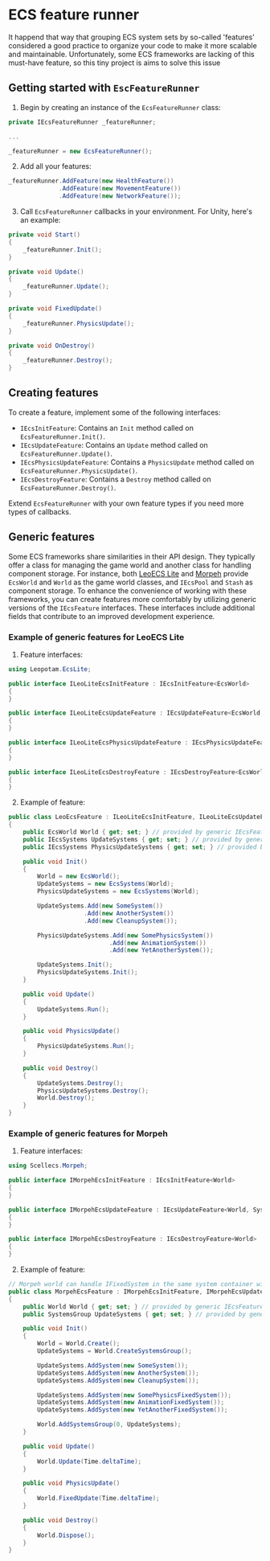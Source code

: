 # ECS feature runner
It happend that way that grouping ECS system sets by so-called 'features' considered a good practice to organize your code to make it more scalable and maintainable. Unfortunately, some ECS frameworks are lacking of this must-have feature, so this tiny project is aims to solve this issue

## Getting started with `EscFeatureRunner`
1. Begin by creating an instance of the `EcsFeatureRunner` class:
```csharp
private IEcsFeatureRunner _featureRunner;

...

_featureRunner = new EcsFeatureRunner();
```
2. Add all your features:
```csharp
_featureRunner.AddFeature(new HealthFeature())
              .AddFeature(new MovementFeature())
              .AddFeature(new NetworkFeature());
```
3. Call `EcsFeatureRunner` callbacks in your environment. For Unity, here's an example:
```csharp
private void Start()
{
    _featureRunner.Init();
}

private void Update()
{
    _featureRunner.Update();
}

private void FixedUpdate()
{
    _featureRunner.PhysicsUpdate();
}

private void OnDestroy()
{
    _featureRunner.Destroy();
}
```

## Creating features
To create a feature, implement some of the following interfaces:
* `IEcsInitFeature`: Contains an `Init` method called on `EcsFeatureRunner.Init()`.
* `IEcsUpdateFeature`: Contains an `Update` method called on `EcsFeatureRunner.Update()`.
* `IEcsPhysicsUpdateFeature`: Contains a `PhysicsUpdate` method called on `EcsFeatureRunner.PhysicsUpdate()`.
* `IEcsDestroyFeature`: Contains a `Destroy` method called on `EcsFeatureRunner.Destroy()`.

Extend `EcsFeatureRunner` with your own feature types if you need more types of callbacks.

## Generic features
Some ECS frameworks share similarities in their API design. They typically offer a class for managing the game world and another class for handling component storage. For instance, both [LeoECS Lite](https://github.com/Leopotam/ecslite) and [Morpeh](https://github.com/scellecs/morpeh) provide `EcsWorld` and `World` as the game world classes, and `IEcsPool` and `Stash` as component storage.
To enhance the convenience of working with these frameworks, you can create features more comfortably by utilizing generic versions of the `IEcsFeature` interfaces. These interfaces include additional fields that contribute to an improved development experience.

### Example of generic features for LeoECS Lite
1. Feature interfaces:
```csharp
using Leopotam.EcsLite;

public interface ILeoLiteEcsInitFeature : IEcsInitFeature<EcsWorld>
{
}

public interface ILeoLiteEcsUpdateFeature : IEcsUpdateFeature<EcsWorld, IEcsSystems>
{
}

public interface ILeoLiteEcsPhysicsUpdateFeature : IEcsPhysicsUpdateFeature<EcsWorld, IEcsSystems>
{
}

public interface ILeoLiteEcsDestroyFeature : IEcsDestroyFeature<EcsWorld>
{
}
```
2. Example of feature:
```csharp
public class LeoEcsFeature : ILeoLiteEcsInitFeature, ILeoLiteEcsUpdateFeature, ILeoLiteEcsPhysicsUpdateFeature, ILeoLiteEcsDestroyFeature
{
    public EcsWorld World { get; set; } // provided by generic IEcsFeature
    public IEcsSystems UpdateSystems { get; set; } // provided by generic IEcsUpdateFeature
    public IEcsSystems PhysicsUpdateSystems { get; set; } // provided by generic IEcsPhysicsUpdateFeature

    public void Init()
    {
        World = new EcsWorld();
        UpdateSystems = new EcsSystems(World);
        PhysicsUpdateSystems = new EcsSystems(World);

        UpdateSystems.Add(new SomeSystem())
                     .Add(new AnotherSystem())
                     .Add(new CleanupSystem());

        PhysicsUpdateSystems.Add(new SomePhysicsSystem())
                            .Add(new AnimationSystem())
                            .Add(new YetAnotherSystem());

        UpdateSystems.Init();
        PhysicsUpdateSystems.Init();
    }

    public void Update()
    {
        UpdateSystems.Run();
    }

    public void PhysicsUpdate()
    {
        PhysicsUpdateSystems.Run();
    }

    public void Destroy()
    {
        UpdateSystems.Destroy();
        PhysicsUpdateSystems.Destroy();
        World.Destroy();
    }
}
```

### Example of generic features for Morpeh
1. Feature interfaces:
```csharp
using Scellecs.Morpeh;

public interface IMorpehEcsInitFeature : IEcsInitFeature<World>
{
}

public interface IMorpehEcsUpdateFeature : IEcsUpdateFeature<World, SystemsGroup>
{
}

public interface IMorpehEcsDestroyFeature : IEcsDestroyFeature<World>
{
}
```
2. Example of feature:
```csharp
// Morpeh world can handle IFixedSystem in the same system container with ISystem
public class MorpehEcsFeature : IMorpehEcsInitFeature, IMorpehEcsUpdateFeature, IEcsPhysicsUpdateFeature, IMorpehEcsDestroyFeature
{
    public World World { get; set; } // provided by generic IEcsFeature
    public SystemsGroup UpdateSystems { get; set; } // provided by generic IEcsUpdateFeature

    public void Init()
    {
        World = World.Create();
        UpdateSystems = World.CreateSystemsGroup();

        UpdateSystems.AddSystem(new SomeSystem());
        UpdateSystems.AddSystem(new AnotherSystem());
        UpdateSystems.AddSystem(new CleanupSystem());

        UpdateSystems.AddSystem(new SomePhysicsFixedSystem());
        UpdateSystems.AddSystem(new AnimationFixedSystem());
        UpdateSystems.AddSystem(new YetAnotherFixedSystem());

        World.AddSystemsGroup(0, UpdateSystems);
    }

    public void Update()
    {
        World.Update(Time.deltaTime);
    }

    public void PhysicsUpdate()
    {
        World.FixedUpdate(Time.deltaTime);
    }

    public void Destroy()
    {
        World.Dispose();
    }
}
```
